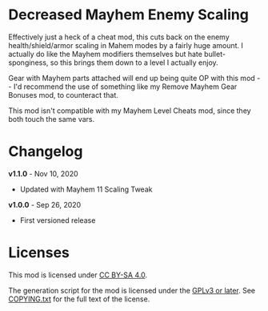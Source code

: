 Decreased Mayhem Enemy Scaling
==============================

Effectively just a heck of a cheat mod, this cuts back on the enemy
health/shield/armor scaling in Mahem modes by a fairly huge amount.  I actually
do like the Mayhem modifiers themselves but hate bullet-sponginess, so this
brings them down to a level I actually enjoy.

Gear with Mayhem parts attached will end up being quite OP with this mod -- I'd
recommend the use of something like my Remove Mayhem Gear Bonuses mod, to
counteract that.

This mod isn't compatible with my Mayhem Level Cheats mod, since they both
touch the same vars.

Changelog
=========

**v1.1.0** - Nov 10, 2020
 * Updated with Mayhem 11 Scaling Tweak

**v1.0.0** - Sep 26, 2020
 * First versioned release
 
Licenses
========

This mod is licensed under [CC BY-SA 4.0](https://creativecommons.org/licenses/by-sa/4.0/).

The generation script for the mod is licensed under the
[GPLv3 or later](https://www.gnu.org/licenses/quick-guide-gplv3.html).
See [COPYING.txt](../../COPYING.txt) for the full text of the license.

